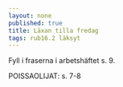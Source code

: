 ```yaml
---
layout: none
published: true
title: Läxan tilla fredag
tags: rub16.2 läksyt
---
```

Fyll i fraserna i arbetshäftet s. 9.

POISSAOLIJAT:
s. 7-8